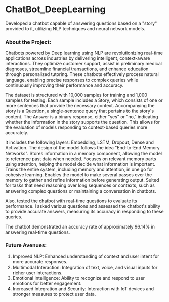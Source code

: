 # ChatBot_DeepLearning

Developed a chatbot capable of answering questions based on a "story" provided to it, utilizing NLP techniques and neural network models.

### About the Project:
Chatbots powered by Deep learning using NLP are revolutionizing real-time applications across industries by delivering intelligent, context-aware interactions. They optimize customer support, assist in preliminary medical diagnoses, streamline financial transactions, and enhance education through personalized tutoring. These chatbots effectively process natural language, enabling precise responses to complex queries while continuously improving their performance and accuracy.

The dataset is structured with 10,000 samples for training and 1,000 samples for testing. Each sample includes a Story, which consists of one or more sentences that provide the necessary context. Accompanying the story is a Question, a single-sentence query that pertains to the story's content. The Answer is a binary response, either "yes" or "no," indicating whether the information in the story supports the question. This allows for the evaluation of models responding to context-based queries more accurately.

It includes the following layers: Embedding, LSTM, Dropout, Dense and Activation. The design of the model follows the idea "End-to-End Memory Networks".
Stores information in a memory component, allowing the model to reference past data when needed. Focuses on relevant memory parts using attention, helping the model decide what information is important. Trains the entire system, including memory and attention, in one go for cohesive learning. Enables the model to make several passes over the memory to gather and refine information before generating output. Suited for tasks that need reasoning over long sequences or contexts, such as answering complex questions or maintaining a conversation in chatbots.

Also, tested the chatbot with real-time questions to evaluate its performance. I asked various questions and assessed the chatbot's ability to provide accurate answers, measuring its accuracy in responding to these queries.

The chatbot demonstrated an accuracy rate of approximately 96.14% in answering real-time questions.


### Future Avenues:
1. Improved NLP: Enhanced understanding of context and user intent for more accurate responses.
2. Multimodal Interaction: Integration of text, voice, and visual inputs for richer user interactions.
3. Emotional Intelligence: Ability to recognize and respond to user emotions for better engagement.
4. Increased Integration and Security: Interaction with IoT devices and stronger measures to protect user data.
